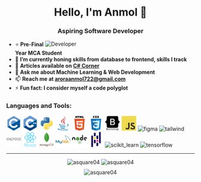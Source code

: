 <h1 align="center">Hello, I'm Anmol 👋</h1>
<h3 align="center">Aspiring Software Developer</h3>

<img align = "right" alt = "Developer" width = "400" src = "https://cdn.dribbble.com/users/1059583/screenshots/4171367/coding-freak.gif">


- ⭐ **Pre-Final Year MCA Student**
- 🌱 **I’m currently honing skills from database to frontend, skills I track**
- 📝 **Articles available on [C# Corner](https://www.c-sharpcorner.com/members/anmol-arora4)**
- 💬 **Ask me about Machine Learning & Web Development**
- 📫 **Reach me at aroraanmol722@gmail.com**
- ⚡ **Fun fact: I consider myself a code polyglot**


<h3 align="left">Languages and Tools:</h3>
<p align="left">
  <img src="https://raw.githubusercontent.com/devicons/devicon/master/icons/c/c-original.svg" alt="c" width="40" height="40"/>
  <img src="https://raw.githubusercontent.com/devicons/devicon/master/icons/cplusplus/cplusplus-original.svg" alt="cplusplus" width="40" height="40"/>
    <img src="https://raw.githubusercontent.com/devicons/devicon/master/icons/python/python-original.svg" alt="python" width="40" height="40"/>
    <img src="https://raw.githubusercontent.com/devicons/devicon/master/icons/java/java-original.svg" alt="java" width="40" height="40"/>
  
  <img src="https://raw.githubusercontent.com/devicons/devicon/master/icons/html5/html5-original-wordmark.svg" alt="html5" width="40" height="40"/>
    <img src="https://raw.githubusercontent.com/devicons/devicon/master/icons/css3/css3-original-wordmark.svg" alt="css3" width="40" height="40"/>
    <img src="https://raw.githubusercontent.com/devicons/devicon/master/icons/bootstrap/bootstrap-plain-wordmark.svg" alt="bootstrap" width="40" height="40"/>
  <img src="https://raw.githubusercontent.com/devicons/devicon/master/icons/javascript/javascript-original.svg" alt="javascript" width="40" height="40"/>
    <img src="https://www.vectorlogo.zone/logos/figma/figma-icon.svg" alt="figma" width="40" height="40"/>
      <img src="https://www.vectorlogo.zone/logos/tailwindcss/tailwindcss-icon.svg" alt="tailwind" width="40" height="40"/>
        <img src="https://raw.githubusercontent.com/devicons/devicon/master/icons/express/express-original-wordmark.svg" alt="express" width="40" height="40"/>
    <img src="https://raw.githubusercontent.com/devicons/devicon/master/icons/react/react-original-wordmark.svg" alt="react" width="40" height="40"/>
  <img src="https://raw.githubusercontent.com/devicons/devicon/master/icons/mongodb/mongodb-original-wordmark.svg" alt="mongodb" width="40" height="40"/>
  <img src="https://raw.githubusercontent.com/devicons/devicon/master/icons/mysql/mysql-original-wordmark.svg" alt="mysql" width="40" height="40"/>
  <img src="https://raw.githubusercontent.com/devicons/devicon/master/icons/nodejs/nodejs-original-wordmark.svg" alt="nodejs" width="40" height="40"/>
  <img src="https://raw.githubusercontent.com/devicons/devicon/2ae2a900d2f041da66e950e4d48052658d850630/icons/pandas/pandas-original.svg" alt="pandas" width="40" height="40"/>


  <img src="https://upload.wikimedia.org/wikipedia/commons/0/05/Scikit_learn_logo_small.svg" alt="scikit_learn" width="40" height="40"/>

  <img src="https://www.vectorlogo.zone/logos/tensorflow/tensorflow-icon.svg" alt="tensorflow" width="40" height="40"/>
</p>
</p>

<hr>


<div style="text-align: center;">
    <div style="margin: 10px; text-align: center;">
        <img src="https://github-readme-streak-stats.herokuapp.com/?user=asquare04&" alt="asquare04" style="display: inline-block;" />
        <img src="https://github-readme-stats.vercel.app/api?username=asquare04&show_icons=true&locale=en" alt="asquare04" style="display: inline-block;" />
    </div>
</div>



<div style="display: flex; justify-content: center;">
    <div style="justify-content: center;">
        <img src="https://github-readme-stats.vercel.app/api/top-langs?username=asquare04&show_icons=true&locale=en&layout=compact" alt="asquare04" />
    </div>
</div>


